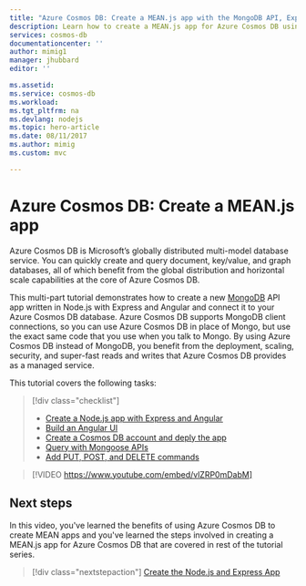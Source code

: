 ```yaml
---
title: "Azure Cosmos DB: Create a MEAN.js app with the MongoDB API, Express, Angular and Node.js | Microsoft Docs"
description: Learn how to create a MEAN.js app for Azure Cosmos DB using the exact same APIs you use for MongoDB. 
services: cosmos-db
documentationcenter: ''
author: mimig1
manager: jhubbard
editor: ''

ms.assetid: 
ms.service: cosmos-db
ms.workload: 
ms.tgt_pltfrm: na
ms.devlang: nodejs
ms.topic: hero-article
ms.date: 08/11/2017
ms.author: mimig
ms.custom: mvc

---
```

# Azure Cosmos DB: Create a MEAN.js app 

Azure Cosmos DB is Microsoft’s globally distributed multi-model database service. You can quickly create and query document, key/value, and graph databases, all of which benefit from the global distribution and horizontal scale capabilities at the core of Azure Cosmos DB. 

This multi-part tutorial demonstrates how to create a new [MongoDB](mongodb-introduction.md) API app written in Node.js with Express and Angular and connect it to your Azure Cosmos DB database. Azure Cosmos DB supports MongoDB client connections, so you can use Azure Cosmos DB in place of Mongo, but use the exact same code that you use when you talk to Mongo. By using Azure Cosmos DB instead of MongoDB, you benefit from the deployment, scaling, security, and super-fast reads and writes that Azure Cosmos DB provides as a managed service. 

This tutorial covers the following tasks:

> [!div class="checklist"]
> * [Create a Node.js app with Express and Angular](tutorial-develop-mongodb-nodejs-part2.md)
> * [Build an Angular UI](tutorial-develop-mongodb-nodejs-part3.md)
> * [Create a Cosmos DB account and deply the app](tutorial-develop-mongodb-nodejs-part4.md) 
> * [Query with Mongoose APIs](tutorial-develop-mongodb-nodejs-part5.md)
> * [Add PUT, POST, and DELETE commands](tutorial-develop-mongodb-nodejs-part6.md)

> [!VIDEO https://www.youtube.com/embed/vlZRP0mDabM]

## Next steps

In this video, you've learned the benefits of using Azure Cosmos DB to create MEAN apps and you've learned the steps involved in creating a MEAN.js app for Azure Cosmos DB that are covered in rest of the tutorial series. 

> [!div class="nextstepaction"]
> [Create the Node.js and Express App](tutorial-develop-mongodb-nodejs-part2.md)
